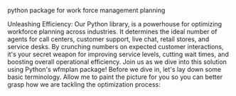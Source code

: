 python package for work force management planning

Unleashing Efficiency: Our Python library, is a powerhouse for optimizing workforce planning across industries. It determines the ideal number of agents for call centers, customer support, live chat, retail stores, and service desks. By crunching numbers on expected customer interactions, it's your secret weapon for improving service levels, cutting wait times, and boosting overall operational efficiency. Join us as we dive into this solution using Python's wfmplan package! Before we dive in, let's lay down some basic terminology. Allow me to paint the picture for you so you can better grasp how we are tackling the optimization process:

